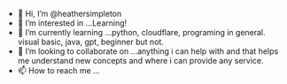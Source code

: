 - 👋 Hi, I’m @heathersimpleton
- 👀 I’m interested in ...Learning!
- 🌱 I’m currently learning ...python, cloudflare, programing in general. visual basic, java, gpt, beginner but not.
- 💞️ I’m looking to collaborate on ...anything i can help with and that helps me understand new concepts and where i can provide any service.
- 📫 How to reach me ...

<!---
heathersimpleton/heathersimpleton is a ✨ special ✨ repository because its `README.md` (this file) appears on your GitHub profile.
You can click the Preview link to take a look at your changes.
--->
